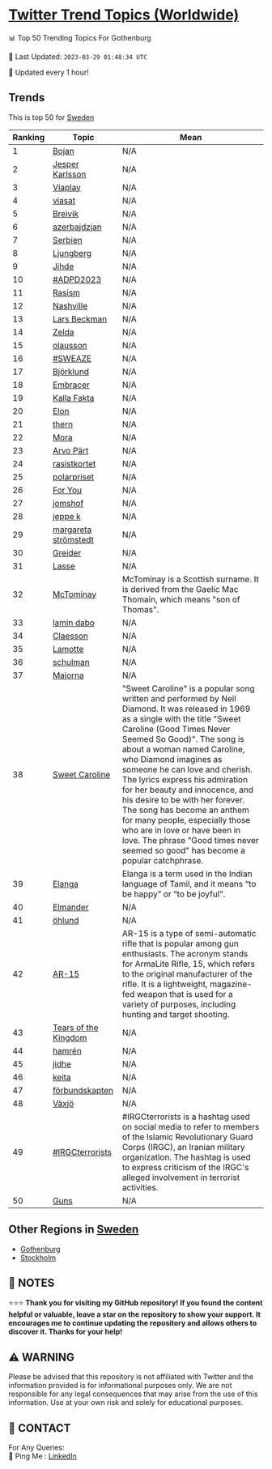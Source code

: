[Twitter Trend Topics (Worldwide)](https://github.com/ErcinDedeoglu/Twitter-Trend-Topics)
==========


📊 Top 50 Trending Topics For Gothenburg

📆 Last Updated: `2023-03-29 01:48:34 UTC`

🔧 Updated every 1 hour!


## Trends

This is top 50 for [Sweden](</Sweden>)

| Ranking | Topic | Mean |
| ------- | ------------ | ------------ |
| 1 | [Bojan](http://twitter.com/search?q=Bojan) | N/A |
| 2 | [Jesper Karlsson](http://twitter.com/search?q=Jesper+Karlsson) | N/A |
| 3 | [Viaplay](http://twitter.com/search?q=Viaplay) | N/A |
| 4 | [viasat](http://twitter.com/search?q=viasat) | N/A |
| 5 | [Breivik](http://twitter.com/search?q=Breivik) | N/A |
| 6 | [azerbajdzjan](http://twitter.com/search?q=azerbajdzjan) | N/A |
| 7 | [Serbien](http://twitter.com/search?q=Serbien) | N/A |
| 8 | [Ljungberg](http://twitter.com/search?q=Ljungberg) | N/A |
| 9 | [Jihde](http://twitter.com/search?q=Jihde) | N/A |
| 10 | [#ADPD2023](http://twitter.com/search?q=%23ADPD2023) | N/A |
| 11 | [Rasism](http://twitter.com/search?q=Rasism) | N/A |
| 12 | [Nashville](http://twitter.com/search?q=Nashville) | N/A |
| 13 | [Lars Beckman](http://twitter.com/search?q=Lars+Beckman) | N/A |
| 14 | [Zelda](http://twitter.com/search?q=Zelda) | N/A |
| 15 | [olausson](http://twitter.com/search?q=olausson) | N/A |
| 16 | [#SWEAZE](http://twitter.com/search?q=%23SWEAZE) | N/A |
| 17 | [Björklund](http://twitter.com/search?q=Bj%c3%b6rklund) | N/A |
| 18 | [Embracer](http://twitter.com/search?q=Embracer) | N/A |
| 19 | [Kalla Fakta](http://twitter.com/search?q=Kalla+Fakta) | N/A |
| 20 | [Elon](http://twitter.com/search?q=Elon) | N/A |
| 21 | [thern](http://twitter.com/search?q=thern) | N/A |
| 22 | [Mora](http://twitter.com/search?q=Mora) | N/A |
| 23 | [Arvo Pärt](http://twitter.com/search?q=Arvo+P%c3%a4rt) | N/A |
| 24 | [rasistkortet](http://twitter.com/search?q=rasistkortet) | N/A |
| 25 | [polarpriset](http://twitter.com/search?q=polarpriset) | N/A |
| 26 | [For You](http://twitter.com/search?q=For+You) | N/A |
| 27 | [jomshof](http://twitter.com/search?q=jomshof) | N/A |
| 28 | [jeppe k](http://twitter.com/search?q=jeppe+k) | N/A |
| 29 | [margareta strömstedt](http://twitter.com/search?q=margareta+str%c3%b6mstedt) | N/A |
| 30 | [Greider](http://twitter.com/search?q=Greider) | N/A |
| 31 | [Lasse](http://twitter.com/search?q=Lasse) | N/A |
| 32 | [McTominay](http://twitter.com/search?q=McTominay) | McTominay is a Scottish surname. It is derived from the Gaelic Mac Thomain, which means "son of Thomas". |
| 33 | [lamin dabo](http://twitter.com/search?q=lamin+dabo) | N/A |
| 34 | [Claesson](http://twitter.com/search?q=Claesson) | N/A |
| 35 | [Lamotte](http://twitter.com/search?q=Lamotte) | N/A |
| 36 | [schulman](http://twitter.com/search?q=schulman) | N/A |
| 37 | [Majorna](http://twitter.com/search?q=Majorna) | N/A |
| 38 | [Sweet Caroline](http://twitter.com/search?q=Sweet+Caroline) | "Sweet Caroline" is a popular song written and performed by Neil Diamond. It was released in 1969 as a single with the title "Sweet Caroline (Good Times Never Seemed So Good)". The song is about a woman named Caroline, who Diamond imagines as someone he can love and cherish. The lyrics express his admiration for her beauty and innocence, and his desire to be with her forever. The song has become an anthem for many people, especially those who are in love or have been in love. The phrase "Good times never seemed so good" has become a popular catchphrase. |
| 39 | [Elanga](http://twitter.com/search?q=Elanga) | Elanga is a term used in the Indian language of Tamil, and it means “to be happy” or “to be joyful”. |
| 40 | [Elmander](http://twitter.com/search?q=Elmander) | N/A |
| 41 | [öhlund](http://twitter.com/search?q=%c3%b6hlund) | N/A |
| 42 | [AR-15](http://twitter.com/search?q=AR-15) | AR-15 is a type of semi-automatic rifle that is popular among gun enthusiasts. The acronym stands for ArmaLite Rifle, 15, which refers to the original manufacturer of the rifle. It is a lightweight, magazine-fed weapon that is used for a variety of purposes, including hunting and target shooting. |
| 43 | [Tears of the Kingdom](http://twitter.com/search?q=Tears+of+the+Kingdom) | N/A |
| 44 | [hamrén](http://twitter.com/search?q=hamr%c3%a9n) | N/A |
| 45 | [jidhe](http://twitter.com/search?q=jidhe) | N/A |
| 46 | [keita](http://twitter.com/search?q=keita) | N/A |
| 47 | [förbundskapten](http://twitter.com/search?q=f%c3%b6rbundskapten) | N/A |
| 48 | [Växjö](http://twitter.com/search?q=V%c3%a4xj%c3%b6) | N/A |
| 49 | [#IRGCterrorists](http://twitter.com/search?q=%23IRGCterrorists) | #IRGCterrorists is a hashtag used on social media to refer to members of the Islamic Revolutionary Guard Corps (IRGC), an Iranian military organization. The hashtag is used to express criticism of the IRGC's alleged involvement in terrorist activities. |
| 50 | [Guns](http://twitter.com/search?q=Guns) | N/A |



## Other Regions in [Sweden](</Sweden>)

* [Gothenburg](</Sweden/Gothenburg.md>)
* [Stockholm](</Sweden/Stockholm.md>)



## 📝 NOTES

⭐⭐⭐ **Thank you for visiting my GitHub repository! If you found the content helpful or valuable, leave a star on the repository to show your support. It encourages me to continue updating the repository and allows others to discover it. Thanks for your help!**


## ⚠️ WARNING

Please be advised that this repository is not affiliated with Twitter and the information provided is for informational purposes only. We are not responsible for any legal consequences that may arise from the use of this information. Use at your own risk and solely for educational purposes.


## 📨 CONTACT

 For Any Queries:  
            🏓 Ping Me : [LinkedIn](https://www.linkedin.com/in/ercindedeoglu/)
